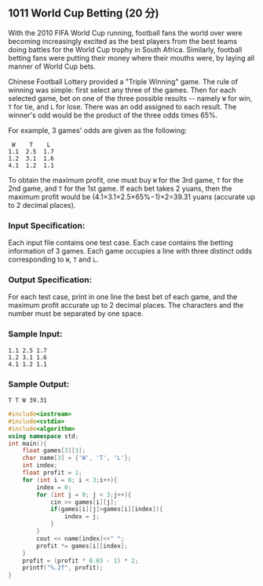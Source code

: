 ## 1011 World Cup Betting (20 分)

With the 2010 FIFA World Cup running, football fans the world over were becoming increasingly excited as the best players from the best teams doing battles for the World Cup trophy in South Africa. Similarly, football betting fans were putting their money where their mouths were, by laying all manner of World Cup bets.

Chinese Football Lottery provided a "Triple Winning" game. The rule of winning was simple: first select any three of the games. Then for each selected game, bet on one of the three possible results -- namely `W` for win, `T` for tie, and `L` for lose. There was an odd assigned to each result. The winner's odd would be the product of the three odds times 65%.

For example, 3 games' odds are given as the following:

```
 W    T    L
1.1  2.5  1.7
1.2  3.1  1.6
4.1  1.2  1.1
```

To obtain the maximum profit, one must buy `W` for the 3rd game, `T` for the 2nd game, and `T` for the 1st game. If each bet takes 2 yuans, then the maximum profit would be (4.1×3.1×2.5×65%−1)×2=39.31 yuans (accurate up to 2 decimal places).

### Input Specification:

Each input file contains one test case. Each case contains the betting information of 3 games. Each game occupies a line with three distinct odds corresponding to `W`, `T` and `L`.

### Output Specification:

For each test case, print in one line the best bet of each game, and the maximum profit accurate up to 2 decimal places. The characters and the number must be separated by one space.

### Sample Input:

```in
1.1 2.5 1.7
1.2 3.1 1.6
4.1 1.2 1.1
```

### Sample Output:

```out
T T W 39.31
```

```C++
#include<iostream>
#include<cstdio>
#include<algorithm>
using namespace std;
int main(){
    float games[3][3];
    char name[3] = {'W', 'T', 'L'};
    int index;
    float profit = 1;
    for (int i = 0; i < 3;i++){
        index = 0;
        for (int j = 0; j < 3;j++){
            cin >> games[i][j];
            if(games[i][j]>games[i][index]){
                index = j;
            }
        }
        cout << name[index]<<" ";
        profit *= games[i][index];
    }
    profit = (profit * 0.65 - 1) * 2;
    printf("%.2f", profit);
}
```

